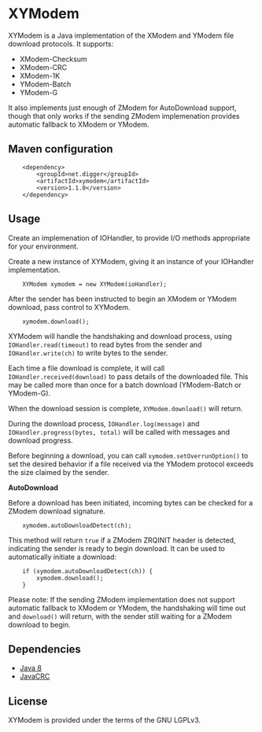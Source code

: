 # XYModem
XYModem is a Java implementation of the XModem and YModem file
download protocols.  It supports:

* XModem-Checksum
* XModem-CRC
* XModem-1K
* YModem-Batch
* YModem-G

It also implements just enough of ZModem for AutoDownload support,
though that only works if the sending ZModem implemenation provides
automatic fallback to XModem or YModem.

## Maven configuration

		<dependency>
			<groupId>net.digger</groupId>
			<artifactId>xymodem</artifactId>
			<version>1.1.0</version>
		</dependency>

## Usage

Create an implemenation of IOHandler, to provide I/O methods appropriate
for your environment.

Create a new instance of XYModem, giving it an instance of your IOHandler
implementation.

		XYModem xymodem = new XYModem(ioHandler);

After the sender has been instructed to begin an XModem or YModem download,
pass control to XYModem.

		xymodem.download();

XYModem will handle the handshaking and download process, using
`IOHandler.read(timeout)` to read bytes from the sender and
`IOHandler.write(ch)` to write bytes to the sender.

Each time a file download is complete, it will call
`IOHandler.received(download)` to pass details of the downloaded
file.  This may be called more than once for a batch download
(YModem-Batch or YModem-G).

When the download session is complete, `XYModem.download()` will return.

During the download process, `IOHandler.log(message)` and `IOHandler.progress(bytes, total)`
will be called with messages and download progress.

Before beginning a download, you can call `xymodem.setOverrunOption()`
to set the desired behavior if a file received via the YModem protocol
exceeds the size claimed by the sender.

**AutoDownload**

Before a download has been initiated, incoming bytes can be checked for
a ZModem download signature.

		xymodem.autoDownloadDetect(ch);

This method will return `true` if a ZModem ZRQINIT header is detected,
indicating the sender is ready to begin download.  It can be used to
automatically initiate a download:

		if (xymodem.autoDownloadDetect(ch)) {
			xymodem.download();
		}

Please note:  If the sending ZModem implementation does not support
automatic fallback to XModem or YModem, the handshaking will time
out and `download()` will return, with the sender still waiting
for a ZModem download to begin.


## Dependencies
* [Java 8](https://www.oracle.com/java)
* [JavaCRC](https://github.com/diggernet/JavaCRC)


## License
XYModem is provided under the terms of the GNU LGPLv3.
